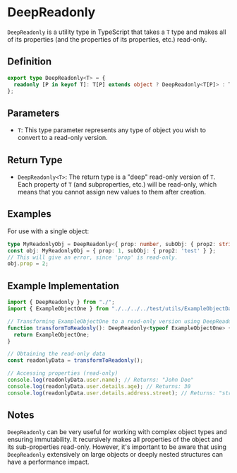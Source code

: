 # DeepReadonly
`DeepReadonly` is a utility type in TypeScript that takes a `T` type and makes all of its properties (and the properties of its properties, etc.) read-only.

## Definition
```ts
export type DeepReadonly<T> = {
  readonly [P in keyof T]: T[P] extends object ? DeepReadonly<T[P]> : T[P];
};
```
## Parameters
- `T`: This type parameter represents any type of object you wish to convert to a read-only version.

## Return Type
- `DeepReadonly<T>`: The return type is a "deep" read-only version of `T`. Each property of `T` (and subproperties, etc.) will be read-only, which means that you cannot assign new values to them after creation.

## Examples
For use with a single object:
```ts
type MyReadonlyObj = DeepReadonly<{ prop: number, subObj: { prop2: string } }>;
const obj: MyReadonlyObj = { prop: 1, subObj: { prop2: 'test' } };
// This will give an error, since 'prop' is read-only.
obj.prop = 2;
```

## Example Implementation
```ts
import { DeepReadonly } from "./";
import { ExampleObjectOne } from "./../../../test/utils/ExampleObjectData";

// Transforming ExampleObjectOne to a read-only version using DeepReadonly
function transformToReadonly(): DeepReadonly<typeof ExampleObjectOne> {
  return ExampleObjectOne;
}

// Obtaining the read-only data
const readonlyData = transformToReadonly();

// Accessing properties (read-only)
console.log(readonlyData.user.name); // Returns: "John Doe"
console.log(readonlyData.user.details.age); // Returns: 30
console.log(readonlyData.user.details.address.street); // Returns: "street 123"
```

## Notes
`DeepReadonly` can be very useful for working with complex object types and ensuring immutability. It recursively makes all properties of the object and its sub-properties read-only. However, it's important to be aware that using `DeepReadonly` extensively on large objects or deeply nested structures can have a performance impact.